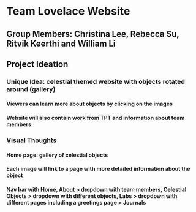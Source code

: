 # Team Lovelace Website
## Group Members: Christina Lee, Rebecca Su, Ritvik Keerthi and William Li
## Project Ideation
### Unique Idea: celestial themed website with objects rotated around (gallery)
#### Viewers can learn more about objects by clicking on the images
#### Website will also contain work from TPT and information about team members
### Visual Thoughts
#### Home page: gallery of celestial objects
#### Each image will link to a page with more detailed information about the object
#### Nav bar with Home, About > dropdown with team members, Celestial Objects > dropdown with different objects, Labs > dropdown with different pages including a greetings page > Journals
